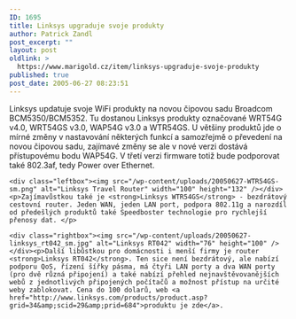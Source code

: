 ```yaml
---
ID: 1695
title: Linksys upgraduje svoje produkty
author: Patrick Zandl
post_excerpt: ""
layout: post
oldlink: >
  https://www.marigold.cz/item/linksys-upgraduje-svoje-produkty
published: true
post_date: 2005-06-27 08:23:51
---
```

<p>Linksys updatuje svoje WiFi produkty na novou čipovou sadu Broadcom BCM5350/BCM5352. Tu dostanou Linksys produkty označované  WRT54G v4.0, WRT54GS v3.0, WAP54G v3.0 a WTR54GS. U většiny produktů jde o mírné změny v nastavování některých funkcí a samozřejmě o převedení na novou čipovou sadu, zajímavé změny se ale v nové verzi dostává přístupovému bodu WAP54G. V třetí verzi firmware totiž bude podporovat také 802.3af, tedy Power over Ethernet. </p>

	<div class="leftbox"><img src="/wp-content/uploads/20050627-WTR54GS-sm.png" alt="Linksys Travel Router" width="100" height="132" /></div><p>Zajímavůstkou také je <strong>Linksys WTR54GS</strong> - bezdrátový cestovní router. Jeden WAN, jeden LAN port, podpora 802.11g a narozdíl od předešlých produktů také Speedboster technologie pro rychlejší přenosy dat. </p>

	<div class="rightbox"><img src="/wp-content/uploads/20050627-linksys_rt042_sm.jpg" alt="Linksys RT042" width="76" height="100" /></div><p>Další libůstkou pro domácnosti i menší firmy je router <strong>Linksys RT042</strong>. Ten sice není bezdrátový, ale nabízí podporu QoS, řízení šířky pásma, má čtyři LAN porty a dva WAN porty (pro dvě různá připojení) a také nabízí přehled nejnavštěvovanějších webů z jednotlivých připojených počítačů a možnost přístup na určité weby zablokovat. Cena do 100 dolarů, web <a href="http://www.linksys.com/products/product.asp?grid=34&amp;scid=29&amp;prid=684">produktu je zde</a>.
</p>
